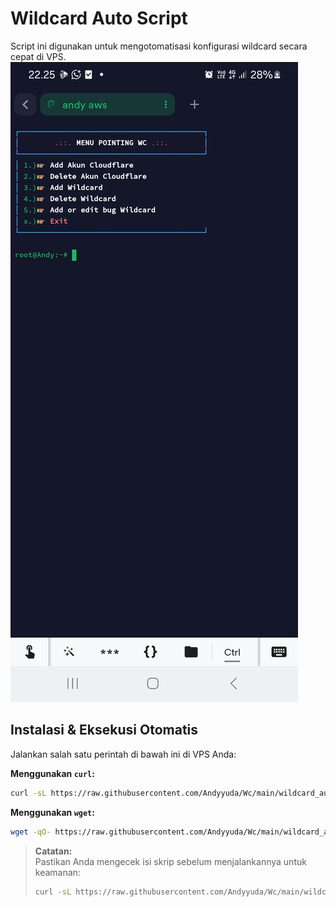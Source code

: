 # Wildcard Auto Script

Script ini digunakan untuk mengotomatisasi konfigurasi wildcard secara cepat di VPS.
![Preview Script](https://raw.githubusercontent.com/Andyyuda/Wc/main/andy.jpg)
## Instalasi & Eksekusi Otomatis

Jalankan salah satu perintah di bawah ini di VPS Anda:

**Menggunakan `curl`:**
```bash
curl -sL https://raw.githubusercontent.com/Andyyuda/Wc/main/wildcard_auto.sh | bash
```

**Menggunakan `wget`:**
```bash
wget -qO- https://raw.githubusercontent.com/Andyyuda/Wc/main/wildcard_auto.sh | bash
```

> **Catatan:**  
> Pastikan Anda mengecek isi skrip sebelum menjalankannya untuk keamanan:
> ```bash
> curl -sL https://raw.githubusercontent.com/Andyyuda/Wc/main/wildcard_auto.sh
> ```

